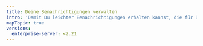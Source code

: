 ```yaml
---
title: Deine Benachrichtigungen verwalten
intro: 'Damit Du leichter Benachrichtigungen erhalten kannst, die für Dich interessant sind, kannst Du Benachrichtigungen als gelesen markieren, Benachrichtigungen abonnieren und kündigen sowie Repositorys beobachten und deren Beobachtung beenden.'
mapTopic: true
versions:
  enterprise-server: <2.21
---
```


